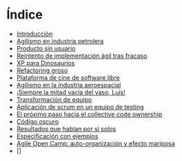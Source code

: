 Índice
===

* [Introducción](00-introduccion.md)
* [Agilismo en industria petrolera](01-caso_petrolera.md)
* [Producto sin usuario](02-producto_sin_usuarios.md)
* [Reintento de implementación ágil tras fracaso](03-reintento.md)
* [XP para Dinosaurios](04-xp_dinos.md)
* [Refactoring groso](05-refactoring_groso.md)
* [Plataforma de cine de software libre](06-plataforma_cine.md)
* [Agilismo en la industria aeroespacial](07-caso_aeroespacial.md)
* [¡Siempre la mitad vacía del vaso, Luis!](08-mitad_vacia.md)
* [Transformación de equipo](09-transformacion_de_equipo.md)
* [Aplicación de scrum en un equipo de testing](10-testing-con-scrum.md)
* [El próximo paso hacía el collective code ownership](11-collective_ownership.md)
* [Código oscuro](12-codigo_oscuro.md)
* [Resultados que hablan por sí solos](13-resultados_que_hablan.md)
* [Especificación con ejemplos](14-especificacion_con_ejemplos.md)
* [Agile Open Camp: auto-organización y efecto mariposa](15-el_aoc.md)
* []
